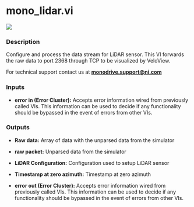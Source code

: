 # mono_lidar.vi

<p class="img_container">
<img class="lg_img" src="../mono_lidar.png"/>
</p>

### Description

Configure and process the data stream for LiDAR sensor. This VI forwards the raw data to port 2368 through TCP to be visualized by VeloView.

For technical support contact us at <b>monodrive.support@ni.com</b> 

### Inputs

- **error in (Error Cluster):** Accepts error information wired from previously called VIs. This information can be used to decide if any functionality should be bypassed in the event of errors from other VIs. 

### Outputs

- **Raw data:**  Array of data with the unparsed data from the simulator
 

- **raw packet:**  Unparsed data from the simulator
 

- **LiDAR Configuration:**  Configuration used to setup LiDAR sensor
 

- **Timestamp at zero azimuth:**  Timestamp at zero azimuth
 

- **error out (Error Cluster):** Accepts error information wired from previously called VIs. This information can be used to decide if any functionality should be bypassed in the event of errors from other VIs. 

<p>&nbsp;</p>
